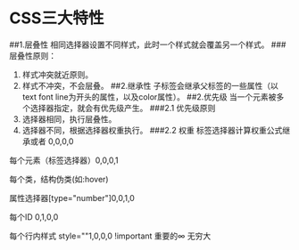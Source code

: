 # CSS三大特性
##1.层叠性
相同选择器设置不同样式，此时一个样式就会覆盖另一个样式。
###层叠性原则：
1. 样式冲突就近原则。
2. 样式不冲突，不会层叠。
##2.继承性
子标签会继承父标签的一些属性（以text font line为开头的属性，以及color属性）。
##2.优先级
当一个元素被多个选择器指定，就会有优先级产生。
###2.1 优先级原则
1. 选择器相同，执行层叠性。
2. 选择器不同，根据选择器权重执行。
###2.2 权重
标签选择器计算权重公式继承或者 0,0,0,0

每个元素（标签选择器）0,0,0,1

每个类，结构伪类(如:hover)

属性选择器[type="number"]0,0,1,0

每个ID 0,1,0,0

每个行内样式 style=""1,0,0,0
!important  重要的∞ 无穷大


